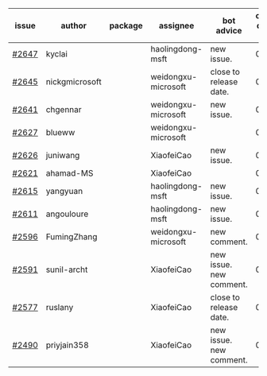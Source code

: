 | issue | author | package | assignee | bot advice | created date of issue | target release date | date from target |
| ------ | ------ | ------ | ------ | ------ | ------ | ------ | :-----: |
| [#2647](https://github.com/Azure/sdk-release-request/issues/2647) | kyclai |  | haolingdong-msft | new issue. | 03-31 | 04-12 |  |
| [#2645](https://github.com/Azure/sdk-release-request/issues/2645) | nickgmicrosoft |  | weidongxu-microsoft | close to release date.  | 03-31 | 04-04 | 1 |
| [#2641](https://github.com/Azure/sdk-release-request/issues/2641) | chgennar |  | weidongxu-microsoft | new issue. | 03-30 | 04-13 |  |
| [#2627](https://github.com/Azure/sdk-release-request/issues/2627) | blueww |  | weidongxu-microsoft |  | 03-28 | 04-11 |  |
| [#2626](https://github.com/Azure/sdk-release-request/issues/2626) | juniwang |  | XiaofeiCao | new issue. | 03-28 | 04-11 |  |
| [#2621](https://github.com/Azure/sdk-release-request/issues/2621) | ahamad-MS |  | XiaofeiCao |  | 03-26 | 03-29 |  |
| [#2615](https://github.com/Azure/sdk-release-request/issues/2615) | yangyuan |  | haolingdong-msft | new issue. | 03-24 | 04-11 |  |
| [#2611](https://github.com/Azure/sdk-release-request/issues/2611) | angouloure |  | haolingdong-msft | new issue. | 03-24 | 04-14 |  |
| [#2596](https://github.com/Azure/sdk-release-request/issues/2596) | FumingZhang |  | weidongxu-microsoft | new comment. | 03-22 | 03-24 |  |
| [#2591](https://github.com/Azure/sdk-release-request/issues/2591) | sunil-archt |  | XiaofeiCao | new issue. new comment. | 03-21 | 05-02 |  |
| [#2577](https://github.com/Azure/sdk-release-request/issues/2577) | ruslany |  | XiaofeiCao | close to release date.  | 03-17 | 03-31 | -2 |
| [#2490](https://github.com/Azure/sdk-release-request/issues/2490) | priyjain358 |  | XiaofeiCao | new issue. new comment. | 02-25 | fail to get. |  |
